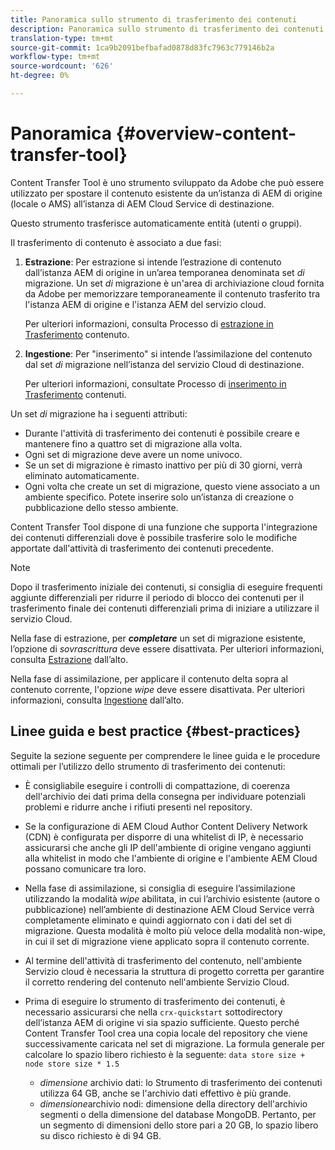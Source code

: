 ```yaml
---
title: Panoramica sullo strumento di trasferimento dei contenuti
description: Panoramica sullo strumento di trasferimento dei contenuti
translation-type: tm+mt
source-git-commit: 1ca9b2091befbafad0878d83fc7963c779146b2a
workflow-type: tm+mt
source-wordcount: '626'
ht-degree: 0%

---
```



# Panoramica {#overview-content-transfer-tool}

Content Transfer Tool è uno strumento sviluppato da Adobe che può essere utilizzato per spostare il contenuto esistente da un’istanza di AEM di origine (locale o AMS) all’istanza di AEM Cloud Service di destinazione.

Questo strumento trasferisce automaticamente entità (utenti o gruppi).

Il trasferimento di contenuto è associato a due fasi:

1. **Estrazione**:  Per estrazione si intende l’estrazione di contenuto dall’istanza AEM di origine in un’area temporanea denominata set *di* migrazione. Un set *di* migrazione è un&#39;area di archiviazione cloud fornita da Adobe per memorizzare temporaneamente il contenuto trasferito tra l&#39;istanza AEM di origine e l&#39;istanza AEM del servizio cloud.

   Per ulteriori informazioni, consulta Processo di [estrazione in Trasferimento](/help/move-to-cloud-service/content-transfer-tool/using-content-transfer-tool.md#extraction-process) contenuto.

2. **Ingestione**: Per &quot;inserimento&quot; si intende l’assimilazione del contenuto dal set *di* migrazione nell’istanza del servizio Cloud di destinazione.

   Per ulteriori informazioni, consultate Processo di [inserimento in Trasferimento](/help/move-to-cloud-service/content-transfer-tool/using-content-transfer-tool.md#ingestion-process) contenuti.

Un set *di* migrazione ha i seguenti attributi:

* Durante l&#39;attività di trasferimento dei contenuti è possibile creare e mantenere fino a quattro set di migrazione alla volta.
* Ogni set di migrazione deve avere un nome univoco.
* Se un set di migrazione è rimasto inattivo per più di 30 giorni, verrà eliminato automaticamente.
* Ogni volta che create un set di migrazione, questo viene associato a un ambiente specifico. Potete inserire solo un’istanza di creazione o pubblicazione dello stesso ambiente.

Content Transfer Tool dispone di una funzione che supporta l&#39;integrazione dei contenuti differenziali dove è possibile trasferire solo le modifiche apportate dall&#39;attività di trasferimento dei contenuti precedente.

>[!NOTE]
> Dopo il trasferimento iniziale dei contenuti, si consiglia di eseguire frequenti aggiunte differenziali per ridurre il periodo di blocco dei contenuti per il trasferimento finale dei contenuti differenziali prima di iniziare a utilizzare il servizio Cloud.

Nella fase di estrazione, per ***completare*** un set di migrazione esistente, l’opzione di *sovrascrittura* deve essere disattivata. Per ulteriori informazioni, consulta [Estrazione](/help/move-to-cloud-service/content-transfer-tool/using-content-transfer-tool.md#top-up-extraction-process) dall’alto.

Nella fase di assimilazione, per applicare il contenuto delta sopra al contenuto corrente, l&#39;opzione *wipe* deve essere disattivata. Per ulteriori informazioni, consulta [Ingestione](/help/move-to-cloud-service/content-transfer-tool/using-content-transfer-tool.md#top-up-ingestion-process) dall’alto.


## Linee guida e best practice {#best-practices}

Seguite la sezione seguente per comprendere le linee guida e le procedure ottimali per l’utilizzo dello strumento di trasferimento dei contenuti:

* È consigliabile eseguire i controlli di compattazione, di coerenza dell&#39;archivio dei dati prima della consegna per individuare potenziali problemi e ridurre anche i rifiuti presenti nel repository.

* Se la configurazione di AEM Cloud Author Content Delivery Network (CDN) è configurata per disporre di una whitelist di IP, è necessario assicurarsi che anche gli IP dell&#39;ambiente di origine vengano aggiunti alla whitelist in modo che l&#39;ambiente di origine e l&#39;ambiente AEM Cloud possano comunicare tra loro.

* Nella fase di assimilazione, si consiglia di eseguire l’assimilazione utilizzando la modalità *wipe* abilitata, in cui l’archivio esistente (autore o pubblicazione) nell’ambiente di destinazione AEM Cloud Service verrà completamente eliminato e quindi aggiornato con i dati del set di migrazione. Questa modalità è molto più veloce della modalità non-wipe, in cui il set di migrazione viene applicato sopra il contenuto corrente.

* Al termine dell&#39;attività di trasferimento del contenuto, nell&#39;ambiente Servizio cloud è necessaria la struttura di progetto corretta per garantire il corretto rendering del contenuto nell&#39;ambiente Servizio Cloud.

* Prima di eseguire lo strumento di trasferimento dei contenuti, è necessario assicurarsi che nella `crx-quickstart` sottodirectory dell’istanza AEM di origine vi sia spazio sufficiente. Questo perché Content Transfer Tool crea una copia locale del repository che viene successivamente caricata nel set di migrazione.
La formula generale per calcolare lo spazio libero richiesto è la seguente:
   `data store size + node store size * 1.5`

   * *dimensione* archivio dati: lo Strumento di trasferimento dei contenuti utilizza 64 GB, anche se l&#39;archivio dati effettivo è più grande.
   * *dimensione*archivio nodi: dimensione della directory dell&#39;archivio segmenti o della dimensione del database MongoDB.
Pertanto, per un segmento di dimensioni dello store pari a 20 GB, lo spazio libero su disco richiesto è di 94 GB.